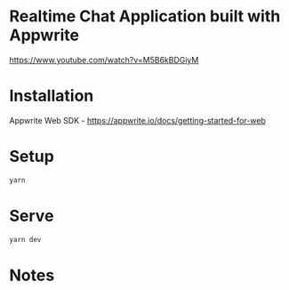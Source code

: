 # Realtime Chat Application built with Appwrite

https://www.youtube.com/watch?v=M5B6kBDGiyM

# Installation

Appwrite Web SDK - https://appwrite.io/docs/getting-started-for-web

# Setup

```sh
yarn
```

# Serve

```sh
yarn dev
```

# Notes
